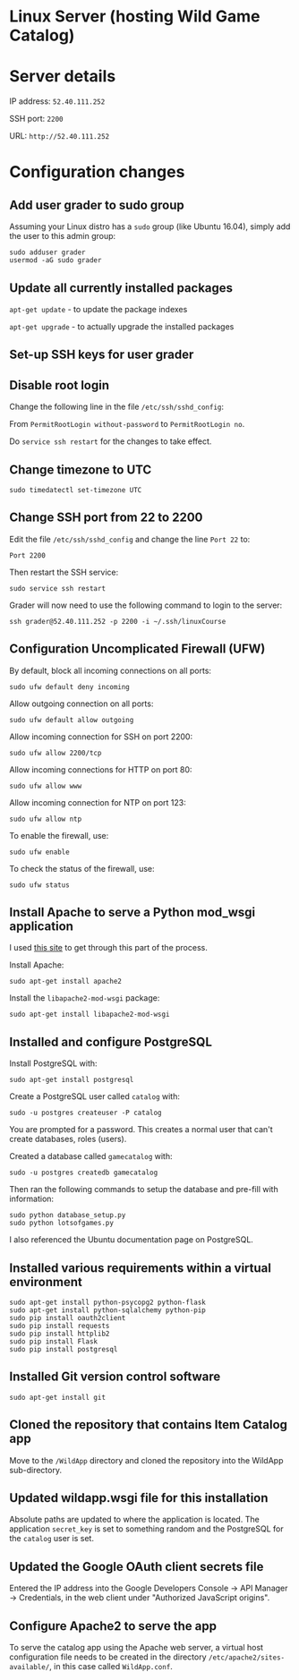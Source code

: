 # Linux Server (hosting Wild Game Catalog)

# Server details
IP address: `52.40.111.252`

SSH port: `2200`

URL: `http://52.40.111.252`

# Configuration changes

## Add user grader to sudo group
Assuming your Linux distro has a `sudo` group (like Ubuntu 16.04), simply add the user to
this admin group:
```
sudo adduser grader
usermod -aG sudo grader
```

## Update all currently installed packages

`apt-get update` - to update the package indexes

`apt-get upgrade` - to actually upgrade the installed packages

## Set-up SSH keys for user grader

## Disable root login
Change the following line in the file `/etc/ssh/sshd_config`:

From `PermitRootLogin without-password` to `PermitRootLogin no`.

Do `service ssh restart` for the changes to take effect.

## Change timezone to UTC

`sudo timedatectl set-timezone UTC`

## Change SSH port from 22 to 2200
Edit the file `/etc/ssh/sshd_config` and change the line `Port 22` to:

`Port 2200`

Then restart the SSH service:

`sudo service ssh restart`

Grader will now need to use the following command to login to the server:

`ssh grader@52.40.111.252 -p 2200 -i ~/.ssh/linuxCourse`

## Configuration Uncomplicated Firewall (UFW)
By default, block all incoming connections on all ports:

`sudo ufw default deny incoming`

Allow outgoing connection on all ports:

`sudo ufw default allow outgoing`

Allow incoming connection for SSH on port 2200:

`sudo ufw allow 2200/tcp`

Allow incoming connections for HTTP on port 80:

`sudo ufw allow www`

Allow incoming connection for NTP on port 123:

`sudo ufw allow ntp`

To enable the firewall, use:

`sudo ufw enable`

To check the status of the firewall, use:

`sudo ufw status`

## Install Apache to serve a Python mod_wsgi application
I used [this site](https://www.digitalocean.com/community/tutorials/how-to-deploy-a-flask-application-on-an-ubuntu-vps) to get through this part of the process.

Install Apache:

`sudo apt-get install apache2`

Install the `libapache2-mod-wsgi` package:

`sudo apt-get install libapache2-mod-wsgi`

## Installed and configure PostgreSQL
Install PostgreSQL with:

`sudo apt-get install postgresql`

Create a PostgreSQL user called `catalog` with:

`sudo -u postgres createuser -P catalog`

You are prompted for a password. This creates a normal user that can't create
databases, roles (users).

Created a database called `gamecatalog` with:

`sudo -u postgres createdb gamecatalog`

Then ran the following commands to setup the database and pre-fill with information:
```
sudo python database_setup.py
sudo python lotsofgames.py
```

I also referenced the Ubuntu documentation page on PostgreSQL.

## Installed various requirements within a virtual environment
```
sudo apt-get install python-psycopg2 python-flask
sudo apt-get install python-sqlalchemy python-pip
sudo pip install oauth2client
sudo pip install requests
sudo pip install httplib2
sudo pip install Flask
sudo pip install postgresql
```

## Installed Git version control software
`sudo apt-get install git`

## Cloned the repository that contains Item Catalog app
Move to the `/WildApp` directory and cloned the repository into the WildApp sub-directory.

## Updated wildapp.wsgi file for this installation
Absolute paths are updated to where the application is located. The application `secret_key` is set to
something random and the PostgreSQL for the `catalog` user is set.

## Updated the Google OAuth client secrets file
Entered the IP address into the Google Developers Console -> API Manager
-> Credentials, in the web client under "Authorized JavaScript origins".


## Configure Apache2 to serve the app
To serve the catalog app using the Apache web server, a virtual host configuration file
needs to be created in the directory `/etc/apache2/sites-available/`, in this case called
`WildApp.conf`.

